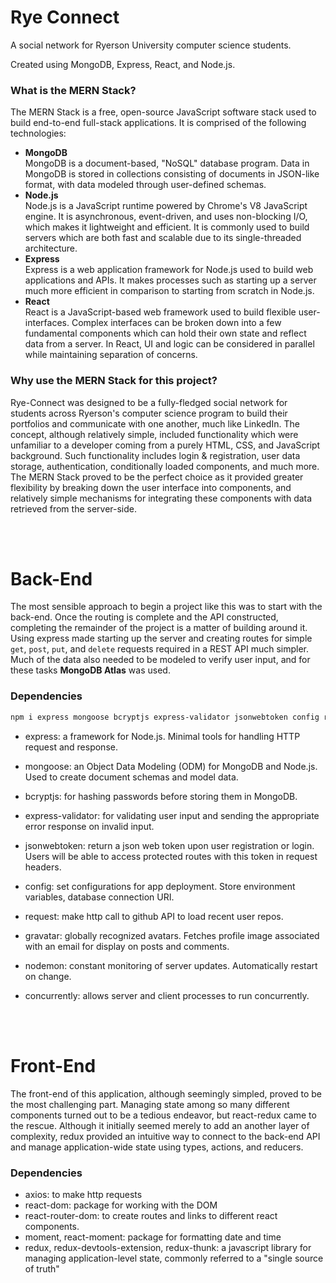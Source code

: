 # Rye Connect

A social network for Ryerson University computer science students.

Created using MongoDB, Express, React, and Node.js.

### What is the MERN Stack?
The MERN Stack is a free, open-source JavaScript software stack used to build end-to-end full-stack applications. It is comprised of the following technologies:
* **MongoDB** <br/>
  MongoDB is a document-based, "NoSQL" database program. Data in MongoDB is stored in collections consisting of documents in JSON-like format, with data modeled through user-defined schemas.
* **Node.js** <br/>
  Node.js is a JavaScript runtime powered by Chrome's V8 JavaScript engine. It is asynchronous, event-driven, and uses non-blocking I/O, which makes it lightweight and efficient. It is commonly used to build servers which are both fast and scalable due to its single-threaded architecture.
* **Express** <br/>
  Express is a web application framework for Node.js used to build web applications and APIs. It makes processes such as starting up a server much more efficient in comparison to starting from scratch in Node.js.
* **React** <br/>
  React is a JavaScript-based web framework used to build flexible user-interfaces. Complex interfaces can be broken down into a few fundamental components which can hold their own state and reflect data from a server. In React, UI and logic can be considered in parallel while maintaining separation of concerns. 
  
### Why use the MERN Stack for this project?
Rye-Connect was designed to be a fully-fledged social network for students across Ryerson's computer science program to build their portfolios and communicate with one another, much like LinkedIn. The concept, although relatively simple, included functionality which were unfamiliar to a developer coming from a purely HTML, CSS, and JavaScript background. Such functionality includes login & registration, user data storage, authentication, conditionally loaded components, and much more. The MERN Stack proved to be the perfect choice as it provided greater flexibility by breaking down the user interface into components, and relatively simple mechanisms for integrating these components with data retrieved from the server-side. 

<br/>
<br/>


# Back-End 

The most sensible approach to begin a project like this was to start with the back-end. Once the routing is complete and the API constructed, completing the remainder of the project is a matter of building around it. Using express made starting up the server and creating routes for simple `get`, `post`, `put`, and `delete` requests required in a REST API much simpler. Much of the data also needed to be modeled to verify user input, and for these tasks **MongoDB Atlas** was used. 

### Dependencies

```bash
npm i express mongoose bcryptjs express-validator jsonwebtoken config request gravatar
```

- express: a framework for Node.js. Minimal tools for handling HTTP request and response.

- mongoose: an Object Data Modeling (ODM) for MongoDB and Node.js. Used to create document schemas and model data.

- bcryptjs: for hashing passwords before storing them in MongoDB.

- express-validator: for validating user input and sending the appropriate error response on invalid input.

- jsonwebtoken: return a json web token upon user registration or login. Users will be able to access protected routes with this token in request headers.

- config: set configurations for app deployment. Store environment variables, database connection URI.

- request: make http call to github API to load recent user repos.

- gravatar: globally recognized avatars. Fetches profile image associated with an email for display on posts and comments.

- nodemon: constant monitoring of server updates. Automatically restart on change.

- concurrently: allows server and client processes to run concurrently.

<br/><br/>

# Front-End 

The front-end of this application, although seemingly simpled, proved to be the most challenging part. Managing state among so many different components turned out to be a tedious endeavor, but react-redux came to the rescue. Although it initially seemed merely to add an another layer of complexity, redux provided an intuitive way to connect to the back-end API and manage application-wide state using types, actions, and reducers.

### Dependencies

- axios: to make http requests
- react-dom: package for working with the DOM
- react-router-dom: to create routes and links to different react components.
- moment, react-moment: package for formatting date and time
- redux, redux-devtools-extension, redux-thunk: a javascript library for managing application-level state, commonly referred to a "single source of truth"
